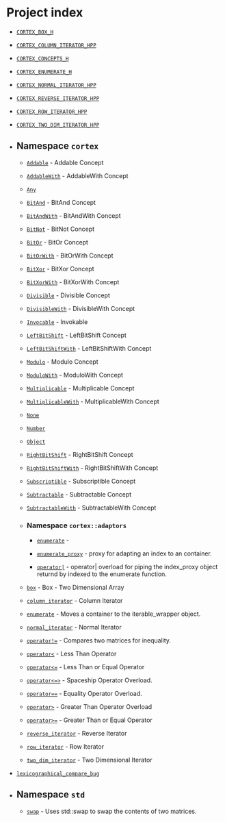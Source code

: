 # Project index

  - [`CORTEX_BOX_H`](doc_box.md#standardese-box-hpp)

  - [`CORTEX_COLUMN_ITERATOR_HPP`](doc_column.md#standardese-column-hpp)

  - [`CORTEX_CONCEPTS_H`](doc_concepts.md#standardese-concepts-hpp)

  - [`CORTEX_ENUMERATE_H`](doc_enumerate.md#standardese-enumerate-hpp)

  - [`CORTEX_NORMAL_ITERATOR_HPP`](doc_normal.md#standardese-normal-hpp)

  - [`CORTEX_REVERSE_ITERATOR_HPP`](doc_reverse.md#standardese-reverse-hpp)

  - [`CORTEX_ROW_ITERATOR_HPP`](doc_row.md#standardese-row-hpp)

  - [`CORTEX_TWO_DIM_ITERATOR_HPP`](doc_two_dim.md#standardese-two_dim-hpp)

  - ## Namespace `cortex`
    
      - [`Addable`](doc_concepts.md#standardese-cortex__Addable) - Addable Concept
    
      - [`AddableWith`](doc_concepts.md#standardese-cortex__AddableWith) - AddableWith Concept
    
      - [`Any`](doc_concepts.md#standardese-cortex)
    
      - [`BitAnd`](doc_concepts.md#standardese-cortex__BitAnd) - BitAnd Concept
    
      - [`BitAndWith`](doc_concepts.md#standardese-cortex__BitAndWith) - BitAndWith Concept
    
      - [`BitNot`](doc_concepts.md#standardese-cortex__BitNot) - BitNot Concept
    
      - [`BitOr`](doc_concepts.md#standardese-cortex__BitOr) - BitOr Concept
    
      - [`BitOrWith`](doc_concepts.md#standardese-cortex__BitOrWith) - BitOrWith Concept
    
      - [`BitXor`](doc_concepts.md#standardese-cortex__BitXor) - BitXor Concept
    
      - [`BitXorWith`](doc_concepts.md#standardese-cortex__BitXorWith) - BitXorWith Concept
    
      - [`Divisible`](doc_concepts.md#standardese-cortex__Divisible) - Divisible Concept
    
      - [`DivisibleWith`](doc_concepts.md#standardese-cortex__DivisibleWith) - DivisibleWith Concept
    
      - [`Invocable`](doc_concepts.md#standardese-cortex__Invocable) - Invokable
    
      - [`LeftBitShift`](doc_concepts.md#standardese-cortex__LeftBitShift) - LeftBitShift Concept
    
      - [`LeftBitShiftWith`](doc_concepts.md#standardese-cortex__LeftBitShiftWith) - LeftBitShiftWith Concept
    
      - [`Modulo`](doc_concepts.md#standardese-cortex__Modulo) - Modulo Concept
    
      - [`ModuloWith`](doc_concepts.md#standardese-cortex__ModuloWith) - ModuloWith Concept
    
      - [`Multiplicable`](doc_concepts.md#standardese-cortex__Multiplicable) - Multiplicable Concept
    
      - [`MultiplicableWith`](doc_concepts.md#standardese-cortex__MultiplicableWith) - MultiplicableWith Concept
    
      - [`None`](doc_concepts.md#standardese-cortex)
    
      - [`Number`](doc_concepts.md#standardese-cortex)
    
      - [`Object`](doc_concepts.md#standardese-cortex)
    
      - [`RightBitShift`](doc_concepts.md#standardese-cortex__RightBitShift) - RightBitShift Concept
    
      - [`RightBitShiftWith`](doc_concepts.md#standardese-cortex__RightBitShiftWith) - RightBitShiftWith Concept
    
      - [`Subscriptible`](doc_concepts.md#standardese-cortex__Subscriptible) - Subscriptible Concept
    
      - [`Subtractable`](doc_concepts.md#standardese-cortex__Subtractable) - Subtractable Concept
    
      - [`SubtractableWith`](doc_concepts.md#standardese-cortex__SubtractableWith) - SubtractableWith Concept
    
      - ### Namespace `cortex::adaptors`
        
          - [`enumerate`](doc_enumerate.md#standardese-cortex__adaptors__enumerate-_Tp--_Tp-) - 
        
          - [`enumerate_proxy`](doc_enumerate.md#standardese-cortex__adaptors__enumerate_proxy-_Tp-_Up-) - proxy for adapting an index to an container.
        
          - [`operator|`](doc_enumerate.md#standardese-cortex__adaptors__operator--_Container-_Tp-_Up--_Containerconst--enumerate_proxy-_Tp-_Up-const--) - operator| overload for piping the index\_proxy object returnd by indexed to the enumerate function.
    
      - [`box`](doc_box.md#standardese-cortex__box-T-Alloc-) - Box - Two Dimensional Array
    
      - [`column_iterator`](doc_column.md#standardese-cortex__column_iterator-_Iterator-) - Column Iterator
    
      - [`enumerate`](doc_enumerate.md#standardese-cortex__enumerate-_Tp-_Iterator---_Tp--int-int-) - Moves a container to the iterable\_wrapper object.
    
      - [`normal_iterator`](doc_normal.md#standardese-cortex__normal_iterator-_Iterator-_Container-) - Normal Iterator
    
      - [`operator!=`](doc_box.md#standardese-cortex__operator---_ElemL-_ElemR--box-_ElemL-const--box-_ElemR-const--) - Compares two matrices for inequality.
    
      - [`operator<`](doc_column.md#standardese-cortex__operator--_Iterator--column_iterator-_Iterator-const--column_iterator-_Iterator-const--) - Less Than Operator
    
      - [`operator<=`](doc_column.md#standardese-cortex__operator---_Iterator--column_iterator-_Iterator-const--column_iterator-_Iterator-const--) - Less Than or Equal Operator
    
      - [`operator<=>`](doc_two_dim.md#standardese-cortex__operator----_IteratorL-_IteratorR--two_dim_iterator-_IteratorL-const--two_dim_iterator-_IteratorR-const--) - Spaceship Operator Overload.
    
      - [`operator==`](doc_two_dim.md#standardese-cortex__operator---_IteratorL-_IteratorR--two_dim_iterator-_IteratorL-const--two_dim_iterator-_IteratorR-const--) - Equality Operator Overload.
    
      - [`operator>`](doc_column.md#standardese-cortex__operator--_Iterator--column_iterator-_Iterator-const--column_iterator-_Iterator-const--) - Greater Than Operator Overload
    
      - [`operator>=`](doc_column.md#standardese-cortex__operator---_Iterator--column_iterator-_Iterator-const--column_iterator-_Iterator-const--) - Greater Than or Equal Operator
    
      - [`reverse_iterator`](doc_reverse.md#standardese-cortex__reverse_iterator-_Iterator-) - Reverse Iterator
    
      - [`row_iterator`](doc_row.md#standardese-cortex__row_iterator-_Iterator-) - Row Iterator
    
      - [`two_dim_iterator`](doc_two_dim.md#standardese-cortex__two_dim_iterator-_Iterator-) - Two Dimensional Iterator

  - [`lexicographical_compare_bug`](doc_box.md#standardese-box-hpp)

  - ## Namespace `std`
    
      - [`swap`](http://en.cppreference.com/mwiki/index.php?title=Special%3ASearch&search=std::swap\<T\>\(cortex::box\<T\>&,cortex::box\<T\>&\)) - Uses std::swap to swap the contents of two matrices.
